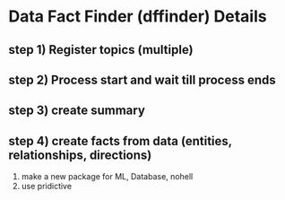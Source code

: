 # Data Fact Finder (dffinder) Details

## step 1) Register topics (multiple)
## step 2) Process start and wait till process ends
## step 3) create summary
## step 4) create facts from data (entities, relationships, directions)

1) make a new package for ML, Database, nohell
2) use pridictive